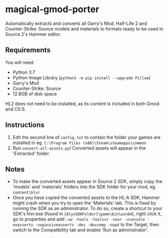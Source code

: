 # magical-gmod-porter
Automatically extracts and converts all Garry's Mod, Half-Life 2 and Counter-Strike: Source models and materials to formats ready to be used in Source 2's Hammer editor.

## Requirements
You will need:
- Python 3.7
- Python Image Library (`python3 -m pip install --upgrade Pillow`)
- Garry's Mod
- Counter-Strike: Source
- 12.8GB of disk space

HL2 does not need to be installed, as its content is included in both Gmod and CS:S.

## Instructions
1. Edit the second line of `config.txt` to contain the folder your games are installed in eg. `C:\Program Files (x86)\Steam\steamapps\common`
2. Run `convert-all-assets.py`! Converted assets will appear in the 'Extracted' folder.

## Notes
- To make the converted assets appear in Source 2 SDK, simply copy the 'models' and 'materials' folders into the SDK folder for your mod, eg. `content\hlvr`
- Once you have copied the converted assets to the HL:A SDK, Hammer might crash when you try to open the 'Materials' tab. This is fixed by running the SDK as an administrator. To do so, create a shortcut to your SDK's hlvr.exe (found in `{AlyxSDKFolder}\game\bin\win64`), right click it, go to properties and add `-sw -tools -toolsvr -novr -vconsole -noasserts -nopassiveasserts -dev -devcomp -nop4` to the Target, then switch to the Compatibility tab and enable 'Run as administrator'.
